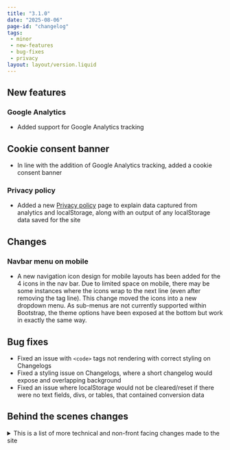 ```yaml
---
title: "3.1.0"
date: "2025-08-06"
page-id: "changelog"
tags: 
 - minor
 - new-features
 - bug-fixes
 - privacy
layout: layout/version.liquid
---
```

## New features
### Google Analytics
- Added support for Google Analytics tracking

## Cookie consent banner
- In line with the addition of Google Analytics tracking, added a cookie consent banner

### Privacy policy
- Added a new [Privacy policy](/privacy) page to explain data captured from analytics and localStorage, along with an output of any localStorage data saved for the site

## Changes
### Navbar menu on mobile
- A new navigation icon design for mobile layouts has been added for the 4 icons in the nav bar. Due to limited space on mobile, there may be some instances where the icons wrap to the next line (even after removing the tag line). This change moved the icons into a new dropdown menu. As sub-menus are not currently supported within Bootstrap, the theme options have been exposed at the bottom but work in exactly the same way.

## Bug fixes
- Fixed an issue with `<code>` tags not rendering with correct styling on Changelogs
- Fixed a styling issue on Changelogs, where a short changelog would expose and overlapping background
- Fixed an issue where localStorage would not be cleared/reset if there were no text fields, divs, or tables, that contained conversion data

## Behind the scenes changes
<details>
<summary>This is a list of more technical and non-front facing changes made to the site  </summary>

### Themeing and localStorage
- Made an adjustment to how items in localStorage are stored, moving to a serialized JSON object instead of just a plain text string. This means that things like descriptions can be stored and displayed. An example is on the Privacy policy, where the all stored items will be listed with their friendly name and description.
- Legacy local storage items will now be cleared on first visit and a "legacy" flag stored, this will be removed in a future update

### Copyright
- Fixed the date :)
</details>
